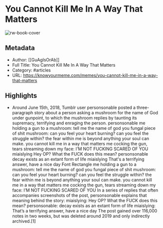 # You Cannot Kill Me In A Way That Matters

![rw-book-cover](https://readwise-assets.s3.amazonaws.com/static/images/article1.be68295a7e40.png)

## Metadata
- Author: [[GuAgIsOrAb]]
- Full Title: You Cannot Kill Me In A Way That Matters
- Category: #articles
- URL: https://knowyourmeme.com/memes/you-cannot-kill-me-in-a-way-that-matters

## Highlights
- Around June 15th, 2018, Tumblr user personsonable posted a three-paragraph story about a person asking a mushroom for the name of God under gunpoint, to which the mushroom replies by taunting its supremacy, terrifying and enraging the person.
  personsonable me holding a gun to a mushroom: tell me the name of god you fungal piece of shit mushroom: can you feel your heart burning? can you feel the struggle within? the fear within me is beyond anything your soul can make. you cannot kill me in a way that matters me cocking the gun, tears streaming down my face: I'M NOT FUCKING SCARED OF YOU miaislying Hey OP? What the FUCK does this mean? personsonable decay exists as an extant form of life miaislying That's a terrifying answer, have a nice day Font Rectangle
  me holding a gun to a mushroom: tell me the name of god you fungal piece of shit
  mushroom: can you feel your heart burning? can you feel the struggle within? the fear within me is beyond anything your soul can make. you cannot kill me in a way that matters
  me cocking the gun, tears streaming down my face: I’M NOT FUCKING SCARED OF YOU
  In a series of replies that often accompanies screenshots of the post, personsonable explains that meaning behind the story:
  miaislying: Hey OP? What the FUCK does this mean?
  personsonable: decay exists as an extant form of life
  miaislying: That’s a terrifying answer, have a nice day
  The post gained over 116,000 notes in two weeks, but was deleted around 2019 and only indirectly archived.[1]
